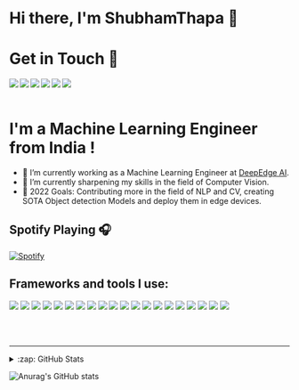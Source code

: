 # Hi there, I'm ShubhamThapa 👋

# Get in Touch 👋


<a href = "mailto:mu745511@gmail.com" > <img align = "left" src = "https://img.shields.io/badge/Gmail-D14836?style=for-the-badge&logo=gmail&logoColor=white"/> </a>

<a href = "https://www.linkedin.com/in/shubham-thapa-2324841b3/" > <img align = "left" src = "https://img.shields.io/badge/LinkedIn-0077B5?style=for-the-badge&logo=linkedin&logoColor=white"/> </a>

<a href = "https://discordapp.com/users/648501432118542337/" > <img align = "left" src = "https://img.shields.io/badge/Discord-7289DA?style=for-the-badge&logo=discord&logoColor=white"/> </a>


<a href = "https://www.kaggle.com/trooperog" > <img align = "left" src = "https://img.shields.io/badge/Kaggle-20BEFF?style=for-the-badge&logo=Kaggle&logoColor=white"/> </a>


<a href = "https://www.instagram.com/shubham_thapa8/" > <img align = "left" src = "https://img.shields.io/badge/Instagram-E4405F?style=for-the-badge&logo=instagram&logoColor=white"/> </a>

<a href = "https://twitter.com/Shubham65676765" > <img align = "left" src = "https://img.shields.io/badge/Twitter-1DA1F2?style=for-the-badge&logo=twitter&logoColor=white"/> </a>
 
<br>
</br>
 
 # I'm a Machine Learning Engineer from India !
- 🔭 I’m currently working as a Machine Learning Engineer at <a href="https://www.deepedge.ai/">DeepEdge AI</a>. 
- 🌱 I’m currently sharpening my skills in the field of Computer Vision. 
- 🥅 2022 Goals: Contributing more in the field of NLP and CV, creating SOTA Object detection Models and deploy them in edge devices. 
 

## Spotify Playing 🎧

[![Spotify](https://novatorem-alpha-amber.vercel.app/api/spotify)](https://open.spotify.com/user/novatorem-alpha-amber)




## Frameworks and tools I use:
<p float="left">
<img src = "https://img.shields.io/badge/Keras-%23D00000.svg?style=for-the-badge&logo=Keras&logoColor=white"/> 
<img src = "https://img.shields.io/badge/TensorFlow-%23FF6F00.svg?style=for-the-badge&logo=TensorFlow&logoColor=white" /> 
<img src = "https://img.shields.io/badge/PyTorch-%23EE4C2C.svg?style=for-the-badge&logo=PyTorch&logoColor=white"/> 
<img src = "https://img.shields.io/badge/pandas-%23150458.svg?style=for-the-badge&logo=pandas&logoColor=white"/>
<img src = "https://img.shields.io/badge/numpy-%23013243.svg?style=for-the-badge&logo=numpy&logoColor=white"/>
<img src = "https://img.shields.io/badge/Django-092E20?style=for-the-badge&logo=django&logoColor=white"/> 
<img src = "https://img.shields.io/badge/fastapi-109989?style=for-the-badge&logo=FASTAPI&logoColor=white"/> 
<img src = "https://img.shields.io/badge/Flask-000000?style=for-the-badge&logo=flask&logoColor=white"/> 
<img src = "https://img.shields.io/badge/DJANGO-REST-ff1709?style=for-the-badge&logo=django&logoColor=white&color=ff1709&labelColor=gray"/> 
<img src = "https://img.shields.io/badge/heroku-%23430098.svg?style=for-the-badge&logo=heroku&logoColor=white"/> 

<img src = "https://img.shields.io/badge/OpenCV-27338e?style=for-the-badge&logo=OpenCV&logoColor=white"/> 
<img src = "https://img.shields.io/badge/Jupyter-F37626.svg?&style=for-the-badge&logo=Jupyter&logoColor=white" /> 
<img src = "https://img.shields.io/badge/PowerBI-F2C811?style=for-the-badge&logo=Power%20BI&logoColor=white"/> 
<img src = "https://img.shields.io/badge/scikit_learn-F7931E?style=for-the-badge&logo=scikit-learn&logoColor=white"/>
<img src = "https://img.shields.io/badge/AWS-%23FF9900.svg?style=for-the-badge&logo=amazon-aws&logoColor=white"/>
<img src = "https://img.shields.io/badge/microsoft%20azure-0089D6?style=for-the-badge&logo=microsoft-azure&logoColor=white"/>
<img src = "https://img.shields.io/badge/Kaggle-20BEFF?style=for-the-badge&logo=Kaggle&logoColor=white"/>
<img src = "https://img.shields.io/badge/Docker-2CA5E0?style=for-the-badge&logo=docker&logoColor=white"/>
<img src = "https://img.shields.io/badge/conda-342B029.svg?&style=for-the-badge&logo=anaconda&logoColor=white"/>
<img src = "https://img.shields.io/badge/nVIDIA-%2376B900.svg?style=for-the-badge&logo=nVIDIA&logoColor=white"/>
</p>



<br />
<br />

---
<details>
 <summary>:zap: GitHub Stats</summary>


</details>

![Anurag's GitHub stats](https://github-readme-stats.vercel.app/api?username=mu745511&show_icons=true&theme=tokyonight)




